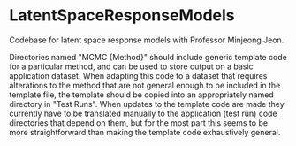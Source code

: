 # LatentSpaceResponseModels
 Codebase for latent space response models with Professor Minjeong Jeon. 

Directories named "MCMC {Method}" should include generic template code for a particular method, and can be used to store output on a basic application dataset. When adapting this code to a dataset that requires alterations to the method that are not general enough to be included in the template file, the template should be copied into an appropriately named directory in "Test Runs". When updates to the template code are made they currently have to be translated manually to the application (test run) code directories that depend on them, but for the most part this seems to be more straightforward than making the template code exhaustively general.
